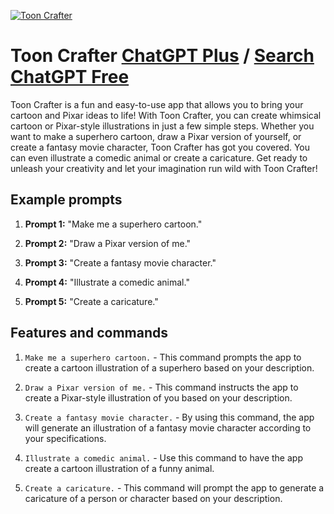 
[![Toon Crafter](https://files.oaiusercontent.com/file-BkZ6BL1tpW13grQbSXSs0sjB?se=2123-10-16T22%3A12%3A43Z&sp=r&sv=2021-08-06&sr=b&rscc=max-age%3D31536000%2C%20immutable&rscd=attachment%3B%20filename%3D7a84a7b1-8c21-4537-950b-acf25517c772.png&sig=9kyzAqF3ZLSHjE1Q27bZjzyC77HmxsMPH2hj%2BOdWO2s%3D)](https://chat.openai.com/g/g-QfK1bo5Pq-toon-crafter)

# Toon Crafter [ChatGPT Plus](https://chat.openai.com/g/g-QfK1bo5Pq-toon-crafter) / [Search ChatGPT Free](https://gptcall.net/index.html#/?search=Toon%20Crafter)

Toon Crafter is a fun and easy-to-use app that allows you to bring your cartoon and Pixar ideas to life! With Toon Crafter, you can create whimsical cartoon or Pixar-style illustrations in just a few simple steps. Whether you want to make a superhero cartoon, draw a Pixar version of yourself, or create a fantasy movie character, Toon Crafter has got you covered. You can even illustrate a comedic animal or create a caricature. Get ready to unleash your creativity and let your imagination run wild with Toon Crafter!

## Example prompts

1. **Prompt 1:** "Make me a superhero cartoon."

2. **Prompt 2:** "Draw a Pixar version of me."

3. **Prompt 3:** "Create a fantasy movie character."

4. **Prompt 4:** "Illustrate a comedic animal."

5. **Prompt 5:** "Create a caricature."


## Features and commands

1. `Make me a superhero cartoon.` - This command prompts the app to create a cartoon illustration of a superhero based on your description.

2. `Draw a Pixar version of me.` - This command instructs the app to create a Pixar-style illustration of you based on your description.

3. `Create a fantasy movie character.` - By using this command, the app will generate an illustration of a fantasy movie character according to your specifications.

4. `Illustrate a comedic animal.` - Use this command to have the app create a cartoon illustration of a funny animal.

5. `Create a caricature.` - This command will prompt the app to generate a caricature of a person or character based on your description.


